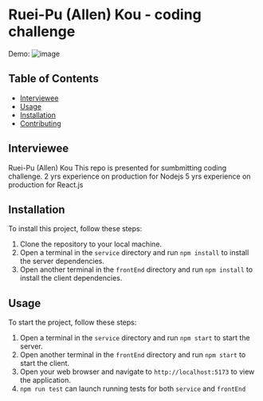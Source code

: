 
# Ruei-Pu (Allen) Kou - coding challenge

Demo:
![image](https://user-images.githubusercontent.com/1507950/228425244-a08645e9-64f4-4b55-923b-6b2b4c612ff3.png)


## Table of Contents

- [Interviewee](#interviewee)
- [Usage](#usage)
- [Installation](#installation)
- [Contributing](#contributing)

## Interviewee

Ruei-Pu (Allen) Kou
This repo is presented for sumbmitting coding challenge.
2 yrs experience on production for Nodejs
5 yrs experience on production for React.js

## Installation

To install this project, follow these steps:

1. Clone the repository to your local machine.
2. Open a terminal in the `service` directory and run `npm install` to install the server dependencies.
3. Open another terminal in the `frontEnd` directory and run `npm install` to install the client dependencies.

## Usage

To start the project, follow these steps:

1. Open a terminal in the `service` directory and run `npm start` to start the server.
2. Open another terminal in the `frontEnd` directory and run `npm start` to start the client.
3. Open your web browser and navigate to `http://localhost:5173` to view the application.
4. `npm run test` can launch running tests for both `service` and `frontEnd`
